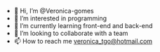 - 👋 Hi, I’m @Veronica-gomes
- 👀 I’m interested in programming
- 🌱 I’m currently learning front-end and back-end
- 💞️ I’m looking to collaborate with a team
- 📫 How to reach me veronica_tgo@hotmail.com



